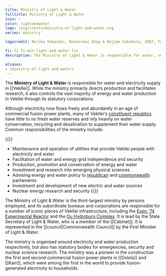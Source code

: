 ```yaml
---
title: Ministry of Light & Water
fulltitle: Ministry of Light & Water
icon: ⚡️
color: lightandwater
logo: /svg/crests/ministry-of-light-and-water.svg
series: ministry

logocredit: Noriko Yamazaki, Nihonreai Shop & Hajime Sakakura, 1987, for Takatsu Barber and Beauty College.

fi: fi fi-min-light-and-water fis
description: The Ministry of Light & Water is responsible for water, sewerage, waste management and electricity supply in Vekllei.

aliases:
- /ministry-of-light-and-water/
---
```

The <span class="fi fi-min-light-and-water fis"></span> **Ministry of Light & Water** is responsible for water and electricity supply in [[Vekllei]]. While the ministry primarily directs production and facilitates research, it also controls the vast majority of energy and water production in Vekllei through its statutory corporations.

Although electricity now flows freely and abundantly in an age of commercial fusion power plants, many of Vekllei's [constituent republics](/republics/) have little to no fresh water reserves and rely heavily on water conservation, recycling and desalination to supplement their water supply. Common responsibilities of the ministry include:

{{<note>}}
* Maintenance and operation of utilities that provide Vekllei people with electricity and water
* Facilitation of water and energy grid independence and security
* Production, promotion and conservation of energy and water
* Investment and research into emerging physical sciences
* Advising energy and water policy to [republican](/republics/) and [commonwealth](/constituents/) parliaments
* Investment and development of new electric and water sources
* Nuclear energy research and security
{{</note>}}

The Ministry of Light & Water is the third-largest ministry by persons employed, and its subordinate bureaux and corporations are responsible for a number of iconic pieces of Vekllei infrastructure, including the [Expo '74 Experimental Reactor](/posts/2019-09-15-reactor/) and the [Ou Hydroburo Complex](/posts/2020-04-21-hydro/). It is lead by the State Secretary of Light & Water, who is a member of the [[Cabinet]]. It is represented in the [[council|Commonwealth Council]] by the First Minister of Light & Water.

The ministry is organised around electricity and water production respectively, but also has statutory bodies for emergencies, security and nuclear science research. The ministry was a pioneer in the construction the first and second commercial fusion power plants in [[Oslola]] and [[Kairi]], which were among the first in the world to provide fusion-generated electricity to households.